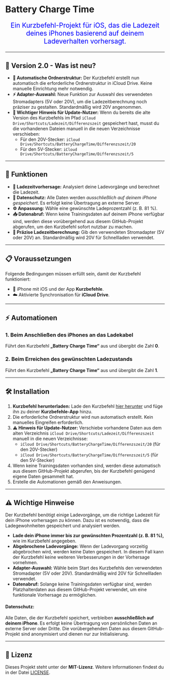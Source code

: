 # Battery Charge Time

<p style="color: blue; text-align: center; font-size: 1.5em;">
Ein Kurzbefehl-Projekt für iOS, das die Ladezeit deines iPhones basierend auf deinem Ladeverhalten vorhersagt.
</p>

---

## 🚀 Version 2.0 - Was ist neu?

<ul>
  <li><strong>📂 Automatische Ordnerstruktur:</strong> Der Kurzbefehl erstellt nun automatisch die erforderliche Ordnerstruktur in iCloud Drive. Keine manuelle Einrichtung mehr notwendig.</li>
  <li><strong>⚡ Adapter-Auswahl:</strong> Neue Funktion zur Auswahl des verwendeten Stromadapters (5V oder 20V), um die Ladezeitberechnung noch präziser zu gestalten. Standardmäßig wird 20V angenommen.</li>
  <li><strong>📝 Wichtiger Hinweis für Update-Nutzer:</strong> Wenn du bereits die alte Version des Kurzbefehls im Pfad <code>iCloud Drive/Shortcuts/Ladezeit/Differenzszeit</code> gespeichert hast, musst du die vorhandenen Dateien manuell in die neuen Verzeichnisse verschieben:
    <ul>
      <li>Für den 20V-Stecker: <code>iCloud Drive/Shortcuts/BatteryChargeTime/Differenzszeit/20</code></li>
      <li>Für den 5V-Stecker: <code>iCloud Drive/Shortcuts/BatteryChargeTime/Differenzszeit/5</code></li>
    </ul>
  </li>
</ul>

---

## 🔧 Funktionen

<ul>
  <li><strong>🔋 Ladezeitvorhersage:</strong> Analysiert deine Ladevorgänge und berechnet die Ladezeit.</li>
  <li><strong>🔐 Datenschutz:</strong> Alle Daten werden <em>ausschließlich auf deinem iPhone gespeichert</em>. Es erfolgt keine Übertragung an externe Server.</li>
  <li><strong>⚙️ Anpassung:</strong> Wähle eine gewünschte Ladeprozentzahl (z. B. 81 %).</li>
  <li><strong>📥 Datenabruf:</strong> Wenn keine Trainingsdaten auf deinem iPhone verfügbar sind, werden diese vorübergehend aus diesem GitHub-Projekt abgerufen, um den Kurzbefehl sofort nutzbar zu machen.</li>
  <li><strong>🔌 Präzise Ladezeitberechnung:</strong> Gib den verwendeten Stromadapter (5V oder 20V) an. Standardmäßig wird 20V für Schnellladen verwendet.</li>
</ul>

---

## 📋 Voraussetzungen

<p>Folgende Bedingungen müssen erfüllt sein, damit der Kurzbefehl funktioniert:</p>

<ul>
  <li>📱 iPhone mit iOS und der App <strong>Kurzbefehle</strong>.</li>
  <li>☁️ Aktivierte Synchronisation für <strong>iCloud Drive</strong>.</li>
</ul>

---

## ⚡ Automationen

<h3>1. Beim Anschließen des iPhones an das Ladekabel</h3>
<p>Führt den Kurzbefehl <strong>„Battery Charge Time“</strong> aus und übergibt die Zahl <strong>0</strong>.</p>

<h3>2. Beim Erreichen des gewünschten Ladezustands</h3>
<p>Führt den Kurzbefehl <strong>„Battery Charge Time“</strong> aus und übergibt die Zahl <strong>1</strong>.</p>

---

## 🛠️ Installation

<ol>
  <li><strong>Kurzbefehl herunterladen:</strong> Lade den Kurzbefehl <a href="https://www.icloud.com/shortcuts/fc72f5a32f9a422eb0b3bd3228511256">hier herunter</a> und füge ihn zu deiner <strong>Kurzbefehle-App</strong> hinzu.</li>
  <li>Die erforderliche Ordnerstruktur wird nun automatisch erstellt. Kein manuelles Eingreifen erforderlich.</li>
  <li><strong>⚠️ Hinweis für Update-Nutzer:</strong> Verschiebe vorhandene Daten aus dem alten Verzeichnis <code>iCloud Drive/Shortcuts/Ladezeit/Differenzszeit</code> manuell in die neuen Verzeichnisse:
    <ul>
      <li><code>iCloud Drive/Shortcuts/BatteryChargeTime/Differenzszeit/20</code> (für den 20V-Stecker)</li>
      <li><code>iCloud Drive/Shortcuts/BatteryChargeTime/Differenzszeit/5</code> (für den 5V-Stecker)</li>
    </ul>
  </li>
  <li>Wenn keine Trainingsdaten vorhanden sind, werden diese automatisch aus diesem GitHub-Projekt abgerufen, bis der Kurzbefehl genügend eigene Daten gesammelt hat.</li>
  <li>Erstelle die Automationen gemäß den Anweisungen.</li>
</ol>

---

## ⚠️ Wichtige Hinweise

<p>Der Kurzbefehl benötigt einige Ladevorgänge, um die richtige Ladezeit für dein iPhone vorhersagen zu können. Dazu ist es notwendig, dass die Ladegewohnheiten gespeichert und analysiert werden.</p>

<ul>
  <li><strong>Lade dein iPhone immer bis zur gewünschten Prozentzahl (z. B. 81 %),</strong> wie im Kurzbefehl angegeben.</li>
  <li><strong>Abgebrochene Ladevorgänge:</strong> Wenn der Ladevorgang vorzeitig abgebrochen wird, werden keine Daten gespeichert. In diesem Fall kann der Kurzbefehl keine weiteren Verbesserungen in der Vorhersage vornehmen.</li>
  <li><strong>Adapter-Auswahl:</strong> Wähle beim Start des Kurzbefehls den verwendeten Stromadapter (5V oder 20V). Standardmäßig wird 20V für Schnellladen verwendet.</li>
  <li><strong>Datenabruf:</strong> Solange keine Trainingsdaten verfügbar sind, werden Platzhalterdaten aus diesem GitHub-Projekt verwendet, um eine funktionale Vorhersage zu ermöglichen.</li>
</ul>

<h4>Datenschutz:</h4>
<p>Alle Daten, die der Kurzbefehl speichert, verbleiben <strong>ausschließlich auf deinem iPhone</strong>. Es erfolgt keine Übertragung von persönlichen Daten an externe Server oder Dritte. Die vorübergehenden Daten aus diesem GitHub-Projekt sind anonymisiert und dienen nur zur Initialisierung.</p>

---

## 📜 Lizenz

<p>Dieses Projekt steht unter der <strong>MIT-Lizenz</strong>. Weitere Informationen findest du in der Datei <a href="./LICENSE">LICENSE</a>.</p>
